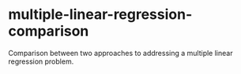 # multiple-linear-regression-comparison
Comparison between two approaches to addressing a multiple linear regression problem.
